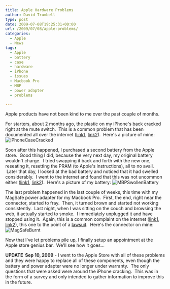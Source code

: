 ```yaml
---
title: Apple Hardware Problems
author: David Trumbell
type: post
date: 2009-07-08T19:25:31+00:00
url: /2009/07/08/apple-problems/
categories:
  - Apple
  - News
tags:
  - Apple
  - battery
  - case
  - hardware
  - iPhone
  - issues
  - Macbook Pro
  - MBP
  - power adapter
  - problems

---
```

Apple products have not been kind to me over the past couple of months.

For starters, about 2 months ago, the plastic on my iPhone's back cracked right at the mute switch.  This is a common problem that has been documented all over the internet (<a title="iPhone cracks" href="http://www.engadgetmobile.com/2008/08/10/our-iphone-3g-cracked-too-what-gives-apple/" target="_blank">link1</a>, <a title="iPhone cracks" href="http://forums.macrumors.com/showthread.php?t=525177" target="_blank">link2</a>).  Here's a picture of mine:
![iPhoneCaseCracked](/images/apple-problems/iphonecasecracked.jpg)

Soon after this happened, I purchased a second battery from the Apple store.  Good thing I did, because the very next day, my original battery wouldn't charge.  I tried swapping it back and forth with the new one, reseating it, resetting the PRAM (to Apple's instructions), all to no avail.  Later that day, I looked at the bad battery and noticed that it had swelled considerably.  I went to the internet and found that this was not uncommon either (<a title="Swollen Battery 1" href="http://blogs.zdnet.com/Apple/?p=457" target="_blank">link1</a>, <a href="http://www.engadget.com/2007/03/21/swollen-batteries-affecting-17-inch-macbook-pros-too/" target="_blank">link2</a>).  Here's a picture of my battery:
![MBPSwollenBattery](/images/apple-problems/mbpbatteryswollen.jpg)

The last problem happened in the last couple of weeks, this time with my MagSafe power adapter for my Macbook Pro.  First, the end, right near the connector, started to fray.  Then, it turned brown and started not working consistently.  Last night, when I was sitting on the couch and browsing the web, it actually started to smoke.  I immediately unplugged it and have stopped using it.  Again, this is a common complaint on the internet (<a href="http://gizmodo.com/gadgets/laptops/magsafe-burning-not-isolated-183185.php" target="_blank">link1</a>, <a href="http://www.appledefects.com/wiki/index.php?title=Magsafe" target="_blank">link2</a>), this one to the point of a <a href="http://www.macnn.com/articles/09/05/05/apple.sued.over.magsafe/" target="_blank">lawsuit</a>.  Here's the connector on mine:
![MagSafeBurnt](/images/apple-problems/magsafeburnt.jpg)

Now that I've let problems pile up, I finally setup an appointment at the Apple store genius bar.  We'll see how it goes...

**UPDATE  Sep 10, 2009** - I went to the Apple Store with all of these problems and they were happy to replace all of these components, even though the battery and power adapter were no longer under warranty.  The only questions that were asked were around the iPhone cracking.  This was in the form of a survey and only intended to gather information to improve this in the future.
